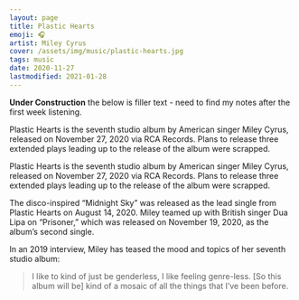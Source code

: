 ```yaml
---
layout: page
title: Plastic Hearts
emoji: 🎧
artist: Miley Cyrus
cover: /assets/img/music/plastic-hearts.jpg
tags: music
date: 2020-11-27
lastmodified: 2021-01-28
---
```


**Under Construction** the below is filler text - need to find my notes after the first week listening.

Plastic Hearts is the seventh studio album by American singer Miley Cyrus, released on November 27, 2020 via RCA Records. Plans to release three extended plays leading up to the release of the album were scrapped.

Plastic Hearts is the seventh studio album by American singer Miley Cyrus, released on November 27, 2020 via RCA Records. Plans to release three extended plays leading up to the release of the album were scrapped.

The disco-inspired “Midnight Sky” was released as the lead single from Plastic Hearts on August 14, 2020. Miley teamed up with British singer Dua Lipa on “Prisoner,” which was released on November 19, 2020, as the album’s second single.

In an 2019 interview, Miley has teased the mood and topics of her seventh studio album:

> I like to kind of just be genderless, I like feeling genre-less. [So this album will be] kind of a mosaic of all the things that I’ve been before.